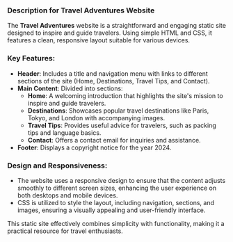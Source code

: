### Description for Travel Adventures Website

The **Travel Adventures** website is a straightforward and engaging static site designed to inspire and guide travelers. Using simple HTML and CSS, it features a clean, responsive layout suitable for various devices. 

### Key Features:

- **Header**: Includes a title and navigation menu with links to different sections of the site (Home, Destinations, Travel Tips, and Contact).
- **Main Content**: Divided into sections:
  - **Home**: A welcoming introduction that highlights the site's mission to inspire and guide travelers.
  - **Destinations**: Showcases popular travel destinations like Paris, Tokyo, and London with accompanying images.
  - **Travel Tips**: Provides useful advice for travelers, such as packing tips and language basics.
  - **Contact**: Offers a contact email for inquiries and assistance.
- **Footer**: Displays a copyright notice for the year 2024.

### Design and Responsiveness:

- The website uses a responsive design to ensure that the content adjusts smoothly to different screen sizes, enhancing the user experience on both desktops and mobile devices.
- CSS is utilized to style the layout, including navigation, sections, and images, ensuring a visually appealing and user-friendly interface.

This static site effectively combines simplicity with functionality, making it a practical resource for travel enthusiasts.
